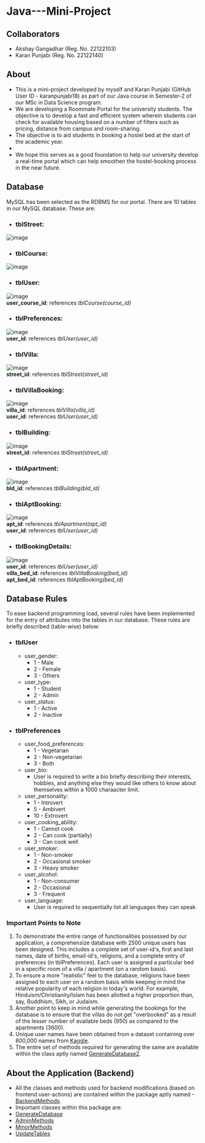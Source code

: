 # Java---Mini-Project  

## Collaborators  
- Akshay Gangadhar (Reg. No. 22122103)  
- Karan Punjabi (Reg. No. 22122140)  

## About  
- This is a mini-project developed by myself and Karan Punjabi (GitHub User ID - karanpunjabi18) as part of our Java course in Semester-2 of our MSc in Data Science program.  
- We are developing a Roommate Portal for the university students. The objective is to develop a fast and efficient system wherein students can check for available housing based on a number of filters such as pricing, distance from campus and room-sharing.  
- The objective is to aid students in booking a hostel bed at the start of the academic year.  
- 
- We hope this serves as a good foundation to help our university develop a real-time portal which can help smoothen the hostel-booking process in the near future.  

## Database   
MySQL has been selected as the RDBMS for our portal. There are 10 tables in our MySQL database. These are:  
- ### tblStreet:  
 ![image](https://user-images.githubusercontent.com/118504392/235843172-1bd245ca-4ba4-4224-9b59-1c540b65d727.png)
 
- ### tblCourse:  
 ![image](https://user-images.githubusercontent.com/118504392/235843256-80c71970-79b2-42bc-a2a2-76b989934e74.png)

- ### tblUser:
 ![image](https://user-images.githubusercontent.com/118504392/235843327-18960920-d56f-4d50-bf0b-13cd700001af.png)  
 **user_course_id**: references _tblCourse(course_id)_  

- ### tblPreferences:  
 ![image](https://user-images.githubusercontent.com/118504392/236744490-f5344089-2c8b-4d97-ac6b-a1390de7e659.png)  
 **user_id**: references _tblUser(user_id)_  

- ### tblVilla:  
 ![image](https://user-images.githubusercontent.com/118504392/235843471-8e1bdec8-cdba-44b0-8b67-d907940b2f44.png)  
 **street_id**: references _tblStreet(street_id)_  
 
- ### tblVillaBooking:  
 ![image](https://user-images.githubusercontent.com/118504392/235843518-63788ea3-e950-4b8f-9322-3a4935192572.png)   
 **villa_id**: references _tblVilla(villa_id)_  
 **user_id**: references _tblUser(user_id)_  
 
- ### tblBuilding:  
 ![image](https://user-images.githubusercontent.com/118504392/235843561-66f02447-d9bb-4df6-b0a3-d9f8acf14bd8.png)  
 **street_id**: references _tblStreet(street_id)_  

- ### tblApartment:  
 ![image](https://user-images.githubusercontent.com/118504392/235843609-380a6f55-c90f-4dd7-82c4-8b880b7f1a0a.png)  
 **bld_id**: references _tblBuilding(bld_id)_ 

- ### tblAptBooking:  
 ![image](https://user-images.githubusercontent.com/118504392/235843647-e237fb11-e736-402b-93ec-13288014a070.png)   
 **apt_id**: references _tblApartment(apt_id)_  
 **user_id**: references _tblUser(user_id)_

- ### tblBookingDetails:  
 ![image](https://github.com/akshaygangadhar99/Java---Mini-Project/assets/118504392/0118162b-a410-4d1e-b205-866c621f760e)  
 **user_id**: references _tblUser(user_id)_  
 **villa_bed_id**: references _tblVillaBooking(bed_id)_  
 **apt_bed_id**: references _tblAptBooking(bed_id)_   
 
## Database Rules  
To ease backend programming load, several rules have been implemented for the entry of attributes into the tables in our database. These rules are briefly described (table-wise) below:  
- ### tblUser  
  - user_gender:  
    - 1 - Male  
    - 2 - Female  
    - 3 - Others  
  - user_type:  
    - 1 - Student  
    - 2 - Admin  
  - user_status:  
    - 1 - Active  
    - 2 - Inactive  
- ### tblPreferences  
  - user_food_preferences:  
    - 1 - Vegetarian    
    - 2 - Non-vegetarian    
    - 3 - Both  
  - user_bio:  
    - User is required to write a bio briefly describing their interests, hobbies, and anything else they would like others to know about themselves within a 1000 charaacter limit.  
  - user_personality:  
    - 1 - Introvert  
    - 5 - Ambivert  
    - 10 - Extrovert
  - user_cooking_ability:  
    - 1 - Cannot cook  
    - 2 - Can cook (partially)  
    - 3 - Can cook well  
  - user_smoker:  
    - 1 - Non-smoker  
    - 2 - Occasional smoker  
    - 3 - Heavy smoker  
  - user_alcohol:  
    - 1 - Non-consumer  
    - 2 - Occasional   
    - 3 - Frequent    
  - user_language:  
    - User is required to sequentially list all languages they can speak  

### Important Points to Note  
 1. To demonstrate the entire range of functionalities possessed by our application, a comprehensize database with 2500 unique users has been designed. This includes a complete set of user-id's, first and last names, date of births, email-id's, religions, and a complete entry of preferences (in tblPreferences). Each user is assigned a particular bed in a specific room of a villa / apartment (on a random basis).  
 2. To ensure a more "realistic" feel to the database, religions have been assigned to each user on a random basis while keeping in mind the relative popularity of each religion in today's world. For example, Hinduism/Christianity/Islam has been allotted a higher proportion than, say, Buddhism, Sikh, or Judaism.  
 3. Another point to keep in mind while generating the bookings for the database is to ensure that the villas do not get "overbooked" as a result of the lesser number of available beds (950) as compared to the apartments (3600).  
 4. Unique user names have been obtained from a dataset containing over 800,000 names from [Kaggle](https://www.kaggle.com/datasets/ironicninja/baby-names).  
 5. The entire set of methods required for generating the same are available within the class aptly named [GenerateDatabase2](Roommate%20Portal/src/BackendMethods/GenerateDatabase2.java).  

## About the Application (Backend)  
 - All the classes and methods used for backend modifications (based on frontend user-actions) are contained within the package aptly named -[BackendMethods](Roommate%20Portal/src/BackendMethods).  
 - Important classes within this package are:  
  - [GenerateDatabase](Roommate%20Portal/src/BackendMethods/GenerateDatabase2.java)  
  - [AdminMethods](Roommate%20Portal/src/BackendMethods/AdminMethods.java)  
  - [MinorMethods](Roommate%20Portal/src/BackendMethods/MinorMethods.java)  
  - [UpdateTables](Roommate%20Portal/src/BackendMethods/UpdateTables.java)  





